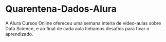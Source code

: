 # Quarentena-Dados-Alura
A Alura Cursos Online ofereceu uma semana inteira de vídeo-aulas sobre Data Science, e ao final de cada aula tínhamos desafios para fixar o aprendizado.
